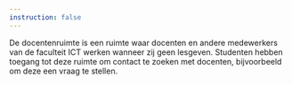 ```yaml
---
instruction: false
---
```

De docentenruimte is een ruimte waar docenten en andere medewerkers van de faculteit ICT werken wanneer zij geen lesgeven. Studenten hebben toegang tot deze ruimte om contact te zoeken met docenten, bijvoorbeeld om deze een vraag te stellen. 
